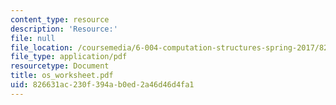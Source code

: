 ```yaml
---
content_type: resource
description: 'Resource:'
file: null
file_location: /coursemedia/6-004-computation-structures-spring-2017/826631ac230f394ab0ed2a46d46d4fa1_os_worksheet.pdf
file_type: application/pdf
resourcetype: Document
title: os_worksheet.pdf
uid: 826631ac-230f-394a-b0ed-2a46d46d4fa1
---
```

